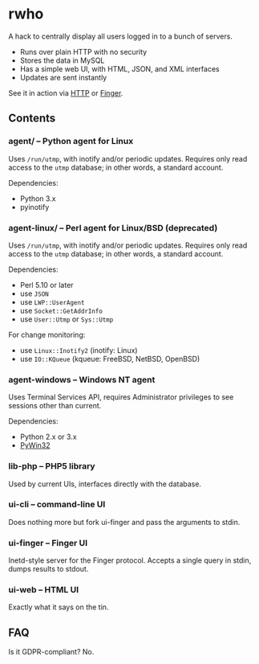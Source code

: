 # rwho

A hack to centrally display all users logged in to a bunch of servers.

  * Runs over plain HTTP with no security
  * Stores the data in MySQL
  * Has a simple web UI, with HTML, JSON, and XML interfaces
  * Updates are sent instantly

See it in action via [HTTP][ex-http] or [Finger][ex-finger].

[ex-http]: https://rwho.nullroute.eu.org/
[ex-finger]: https://nullroute.eu.org/finger/?q=%2Fw+grawity%40nullroute.eu.org

## Contents

### agent/ – Python agent for Linux

Uses `/run/utmp`, with inotify and/or periodic updates. Requires only read access to the `utmp` database; in other words, a standard account.

Dependencies:

  * Python 3.x
  * pyinotify

### agent-linux/ – Perl agent for Linux/BSD (deprecated)

Uses `/run/utmp`, with inotify and/or periodic updates. Requires only read access to the `utmp` database; in other words, a standard account.

Dependencies:

  * Perl 5.10 or later
  * use `JSON`
  * use `LWP::UserAgent`
  * use `Socket::GetAddrInfo`
  * use `User::Utmp` or `Sys::Utmp`

For change monitoring:

  * use `Linux::Inotify2` (inotify: Linux)
  * use `IO::KQueue` (kqueue: FreeBSD, NetBSD, OpenBSD)

### agent-windows – Windows NT agent

Uses Terminal Services API, requires Administrator privileges to see sessions other than current.

Dependencies:

  * Python 2.x or 3.x
  * [PyWin32][pywin32]

[pywin32]: https://sourceforge.net/projects/pywin32/files/pywin32/

### lib-php – PHP5 library

Used by current UIs, interfaces directly with the database.

### ui-cli – command-line UI

Does nothing more but fork ui-finger and pass the arguments to stdin.

### ui-finger – Finger UI

Inetd-style server for the Finger protocol. Accepts a single query in stdin, dumps results to stdout.

### ui-web – HTML UI

Exactly what it says on the tin.

## FAQ

Is it GDPR-compliant? No.
